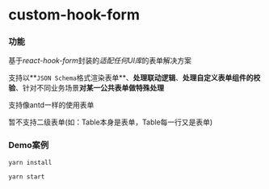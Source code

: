 # custom-hook-form

### 功能
基于*react-hook-form*封装的*适配任何UI库*的表单解决方案

支持以**`JSON Schema`格式渲染表单**、**处理联动逻辑**、**处理自定义表单组件的校验**、针对不同业务场景**对某一公共表单做特殊处理**

支持像antd一样的使用表单

暂不支持二级表单(如：Table本身是表单，Table每一行又是表单)

### Demo案例

```JS
yarn install

yarn start
```
